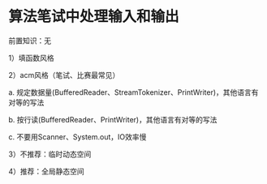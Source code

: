 # 算法笔试中处理输入和输出

前置知识：无

1）填函数风格

2）acm风格（笔试、比赛最常见）

a\. 规定数据量\(BufferedReader、StreamTokenizer、PrintWriter\)，其他语言有对等的写法

b\. 按行读\(BufferedReader、PrintWriter\)，其他语言有对等的写法

c\. 不要用Scanner、System\.out，IO效率慢

3）不推荐：临时动态空间

4）推荐：全局静态空间

